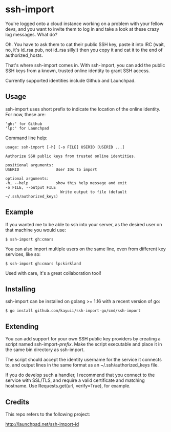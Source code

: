 ssh-import
===========

You're logged onto a cloud instance working on a problem with your fellow devs, and you want to invite them to log in and take a look at these crazy log messages. What do?

Oh. You have to ask them to cat their public SSH key, paste it into IRC (wait, no, it's id\_rsa.pub, not id\_rsa silly!) then you copy it and cat it to the end of authorized\_hosts.

That's where ssh-import comes in. With ssh-import, you can add the public SSH keys from a known, trusted online identity to grant SSH access.

Currently supported identities include Github and Launchpad.

Usage
-----

ssh-import uses short prefix to indicate the location of the online identity. For now, these are:

	'gh:' for Github
	'lp:' for Launchpad

Command line help:

	usage: ssh-import [-h] [-o FILE] USERID [USERID ...]

	Authorize SSH public keys from trusted online identities.

	positional arguments:
  	USERID                User IDs to import

	optional arguments:
  	-h, --help            show this help message and exit
  	-o FILE, --output FILE
                        	Write output to file (default ~/.ssh/authorized_keys)

Example
-------

If you wanted me to be able to ssh into your server, as the desired user on that machine you would use:

	$ ssh-import gh:cmars

You can also import multiple users on the same line, even from different key services, like so:

	$ ssh-import gh:cmars lp:kirkland

Used with care, it's a great collaboration tool!

Installing
----------

ssh-import can be installed on golang >= 1.16 with a recent version of go:

	$ go install github.com/kayuii/ssh-import-go/cmd/ssh-import

Extending
---------

You can add support for your own SSH public key providers by creating a script named ssh-import-*prefix*. Make the script executable and place it in the same bin directory as ssh-import.

The script should accept the identity username for the service it connects to, and output lines in the same format as an ~/.ssh/authorized\_keys file.

If you do develop such a handler, I recommend that you connect to the service with SSL/TLS, and require a valid certificate and matching hostname. Use Requests.get(url, verify=True), for example.

Credits
-------

This repo refers to the following project:

http://launchpad.net/ssh-import-id
